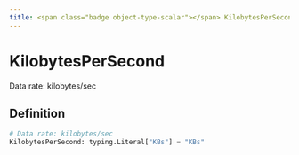 ```yaml
---
title: <span class="badge object-type-scalar"></span> KilobytesPerSecond
---
```

# <span class="badge object-type-scalar"></span> KilobytesPerSecond

Data rate: kilobytes/sec

## Definition

```python
# Data rate: kilobytes/sec
KilobytesPerSecond: typing.Literal["KBs"] = "KBs"
```
